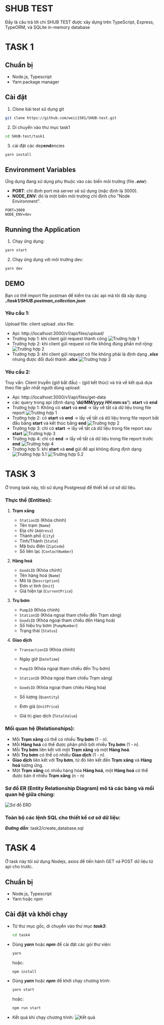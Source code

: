 <!-- tutorial -->
# SHUB TEST


Đầy là câu trả lời chi SHUB TEST được xây dựng trên TypeScript, Express, TypeORM, và SQLite in-memory database

# TASK 1

## Chuẩn bị

- Node.js, Typescript
- Yarn package manager

## Cài đặt

1. Clone bài test sử dụng git

```bash
git clone https://github.com/weii1501/SHUB-test.git
```

2. Di chuyển vào thư mục task1
```bash
cd SHUB-test/task1
```

3. cài đặt các dep**end**encies
```bash
yarn install
```

## Environment Variables
Ứng dụng đang sử dụng phụ thuộc vào các biến môi trường (file ***.env***):
- **PORT**: chỉ định port mà server sẽ sử dụng (mặc định là 3000).
- **NODE_ENV**: đó là một biến môi trường chỉ định cho "Node Environment".
```env
PORT=3000
NODE_ENV=dev
```

## Running the Application
1. Chạy ứng dụng:
```bash
yarn start
```
2. Chạy ứng dụng với môi trường dev:
```bash
yarn dev
```

<!-- ## Running Tests
1. Run the tests using Jest
```bash
yarn test
```
2. Run the tests using Postman
- You can use the TodoList.postman_collection.json file to import into Postman for testing. -->


<!-- ## How to Run the Application with Docker
1. Build and run the Docker container
- Use Docker Compose to build and run the application:
```bash 
docker-compose up --build
```

2. Access the application
- Once the container is successfully **start**ed, open your browser and navigate to:
```bash
http://localhost:7979
```

3. Stop the application
- To stop the container, press `Ctrl + C` in the terminal where Docker Compose is running, or use the following command:
```bash
docker-compose down
``` -->

<!-- 4. File Structure
- `Dockerfile`: Defines how to build the Docker image for the application.
- `docker-compose.yml`: Defines the Docker services and how they interact.
- `.dockerignore`: Lists the files and directories to be ignored when building the Docker image. -->

## DEMO
Bạn có thể import file postman để kiểm tra các api mà tôi đã xây dựng: ***./task1/SHUB.postman_collection.json***
### Yêu cầu 1: 
Upload file: client upload .xlsx file:
- Api: http://localhost:3000/v1/api/files/upload/
- Trường hợp 1: khi client gửi request thành công
![Trường hợp 1](./task1/docs/images/api1_task1_3.png)
- Trường hợp 2: khi client gửi request có file không đúng phần mở rộng:
![Trường hợp 2](./task1/docs/images/api1_task1_1.png)
- Trường hợp 3: khi client gửi request có file không phải là định dạng ***.xlsx*** nhưng được đổi đuôi thành ***.xlsx***
![Trường hợp 3](./task1/docs/images/api1_task1_2.png)

### Yêu cầu 2: 

Truy vấn: Client truyền (giờ bắt đầu) - (giờ kết thúc) và trả về kết quả dựa theo file gần nhất người dùng upload:

- Api: http://localhost:3000/v1/api/files/get-data
- các query trong api (định dạng ***'dd/MM/yyyy HH:mm:ss'***): **start** và **end**
- Trường hợp 1: Không có **start** và **end** -> lấy về tất cả dữ liệu trong file report
![Trường hợp 1](./task1/docs/images/api2_task1_1.png)
- Trường hợp 2: có **start** và **end** -> lấy về tất cả dữ liệu trong file report bắt đầu bằng **start** và kết thúc bằng **end**
![Trường hợp 2](./task1/docs/images/api2_task1_2.png)
- Trường hợp 3: chỉ có **start** -> lấy về tất cả dữ liệu trong file report sau **start**
![Trường hợp 3](./task1/docs/images/api2_task1_3.png)
- Trường hợp 4: chỉ có **end** -> lấy về tất cả dữ liệu trong file report trước **end**
![Trường hợp 4](./task1/docs/images/api2_task1_4.png)
- Trường hợp 5: khi **start** và **end** gửi để api không đúng định dạng
![Trường hợp 5.1](./task1/docs/images/api2_task1_5.1.png)
![Trường hợp 5.2](./task1/docs/images/api2_task1_5.2.png)


# TASK 3
Ở trong task này, tôi sử dụng Postgresql để thiết kế cơ sở dữ liệu.
### Thực thể (Entities):

1. **Trạm xăng**
   - `StationID` (Khóa chính)
   - Tên trạm (`Name`)
   - Địa chỉ (`Address`)
   - Thành phố (`City`)
   - Tỉnh/Thành (`State`)
   - Mã bưu điện (`ZipCode`)
   - Số liên lạc (`ContactNumber`)

2. **Hàng hoá**
   - `GoodsID` (Khóa chính)
   - Tên hàng hoá (`Name`)
   - Mô tả (`Description`)
   - Đơn vị tính (`Unit`)
   - Giá hiện tại (`CurrentPrice`)

3. **Trụ bơm**
   - `PumpID` (Khóa chính)
   - `StationID` (Khóa ngoại tham chiếu đến Trạm xăng)
   - `GoodsID` (Khóa ngoại tham chiếu đến Hàng hoá)
   - Số hiệu trụ bơm (`PumpNumber`)
   - Trạng thái (`Status`)

4. **Giao dịch**
   - `TransactionID` (Khóa chính)
   - Ngày giờ (`DateTime`)
   - `PumpID` (Khóa ngoại tham chiếu đến Trụ bơm)
   - `StationID` (Khóa ngoại tham chiếu Trạm xăng)
   - `GoodsID` (Khóa ngoại tham chiêu Hàng hóa)
   
   - Số lượng (`Quantity`)
   - Đơn giá (`UnitPrice`)
   - Giá trị giao dịch (`TotalValue`)

### Mối quan hệ (Relationships):

- Mỗi **Trạm xăng** có thể có nhiều **Trụ bơm** (1 - n).
- Mỗi **Hàng hoá** có thể được phân phối bởi nhiều **Trụ bơm** (1 - n).
- Mỗi **Trụ bơm** liên kết với một **Trạm xăng** và một **Hàng hoá**.
- Mỗi **Trụ bơm** có thể có nhiều **Giao dịch** (1 - n).
- **Giao dịch** liên kết với **Trụ bơm**, từ đó liên kết đến **Trạm xăng** và **Hàng hoá** tương ứng.
- Một **Trạm xăng** có nhiều hàng hóa **Hàng hoá**, một **Hàng hoá** có thể được bán ở nhiều **Trạm xăng** (n - n)


### Sơ đồ ER (Entity Relationship Diagram) mô tả các bảng và mối quan hệ giữa chúng:
![Sơ đồ ERD](./task3/docs/images/erd.png)
### Toàn bộ các lệnh SQL cho thiết kế cơ sở dữ liệu:
***Đường dẫn***: task2/create_database.sql

# TASK 4
Ở task này tôi sử dụng Nodejs, axios để tiến hành GET và POST dữ liệu từ api cho trước. 
## Chuẩn bị

- Node.js, Typescript
- Yarn hoặc npm

## Cài đặt và khởi chạy

- Từ thư mục gốc, di chuyển vào thư mục ***task3***:
    ```bash
    cd task4
    ```
- Dùng  ***yarn*** hoặc ***npm*** để cài đặt các gói thư viện:
    ```bash
    yarn
    ```
    hoặc:
    ```bash
    npm install
    ```
- Dùng  ***yarn*** hoặc ***npm*** để khởi chạy chương trình:
    ```bash
    yarn start
    ```
    hoặc:
    ```bash
    npm run start
    ```
- Kết quả khi chạy chương trình:
![Kết quả](./task4/docs/images/result.png)



